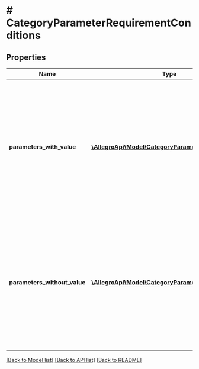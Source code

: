 # # CategoryParameterRequirementConditions

## Properties

Name | Type | Description | Notes
------------ | ------------- | ------------- | -------------
**parameters_with_value** | [**\AllegroApi\Model\CategoryParameterWithValue[]**](CategoryParameterWithValue.md) | Condition type which requires this parameter only if the given other parameter has filled in one of the given value ids in an offer or product. Empty if no condition of this type is present. |
**parameters_without_value** | [**\AllegroApi\Model\CategoryParameterWithoutValue[]**](CategoryParameterWithoutValue.md) | Condition type which requires this parameter only if the given other parameter has filled neither a value nor a value id in an offer or product. Empty if no condition of this type is present. |

[[Back to Model list]](../../README.md#models) [[Back to API list]](../../README.md#endpoints) [[Back to README]](../../README.md)
